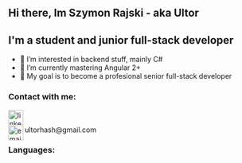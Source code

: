 ## Hi there, Im Szymon Rajski - aka Ultor
## I'm a student and junior full-stack developer
- 👀 I’m interested in backend stuff, mainly C#
- 🌱 I’m currently mastering Angular 2+
- 🥅 My goal is to become a profesional senior full-stack developer

### Contact with me:
[<img align="left" alt="linkedin" width="30px" height="30px" src="https://www.svgrepo.com/show/57068/linkedin.svg" />][linkedin]
<br />
<div style="display: inline"><img align="left" alt="email" width="30px" height="30px" src="https://www.svgrepo.com/show/56752/email.svg" />ultorhash@gmail.com</div>

### Languages:

[linkedin]: https://www.linkedin.com/in/szymon-rajski-73177a21a/
[email]: https://mail.google.com/
